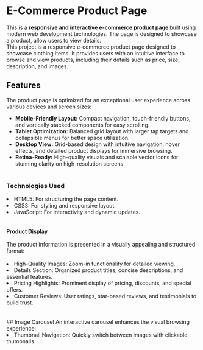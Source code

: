 # E-Commerce Product Page
This is a <strong>responsive and interactive e-commerce product page
</strong> built using modern web development technologies. The page is designed to showcase a product, allow users to view details.<br>
This project is a responsive e-commerce product page designed to showcase clothing items. It provides users with an intuitive interface to browse and view products, including their details such as price, size, description, and images.<br>
## Features
The product page is optimized for an exceptional user experience across various devices and screen sizes:<br>
- **Mobile-Friendly Layout:** Compact navigation, touch-friendly buttons, and vertically stacked components for easy scrolling.<br>
- **Tablet Optimization:** Balanced grid layout with larger tap targets and collapsible menus for better space utilization.<br>
- **Desktop View:** Grid-based design with intuitive navigation, hover effects, and detailed product displays for immersive browsing.<br>
- **Retina-Ready:** High-quality visuals and scalable vector icons for stunning clarity on high-resolution screens.
<br><br>
### **Technologies Used**
<li>HTML5: For structuring the page content.</li>
<li>CSS3: For styling and responsive layout.</li>
<li>JavaScript: For interactivity and dynamic updates.</li><br><br>
<strong>Product Display</strong><br><br>
The product information is presented in a visually appealing and structured format:<br><br>
<li>High-Quality Images: Zoom-in functionality for detailed viewing.</li>
<li>Details Section: Organized product titles, concise descriptions, and essential features.</li>
<li>Pricing Highlights: Prominent display of pricing, discounts, and special offers.</li>
<li>Customer Reviews: User ratings, star-based reviews, and testimonials to build trust.</li>
<br><br>
## Image Carousel
An interactive carousel enhances the visual browsing experience:<br>
<li>Thumbnail Navigation: Quickly switch between images with clickable thumbnails.</li><br><br>